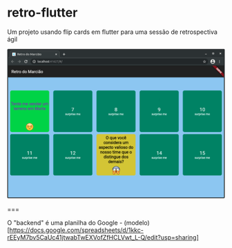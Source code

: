 # retro-flutter
Um projeto usando flip cards em flutter para uma sessão de retrospectiva ágil

![Exemplo](screenshot.png "Exemplo")

===

O "backend" é uma planilha do Google - (modelo)[https://docs.google.com/spreadsheets/d/1kkc-rEEyM7bv5CaUc41jtwabTwEXVofZfHCLVwt_L-Q/edit?usp=sharing]
